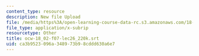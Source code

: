 ```yaml
---
content_type: resource
description: New file Upload
file: /media/https%3A/open-learning-course-data-rc.s3.amazonaws.com/18-02sc-multivariable-calculus-fall-2010/ca3b9523096a348973b98cddd630a6e7_ocw-18_02-f07-lec26_220k.srt
file_type: application/x-subrip
resourcetype: Other
title: ocw-18_02-f07-lec26_220k.srt
uid: ca3b9523-096a-3489-73b9-8cddd630a6e7
---
```

